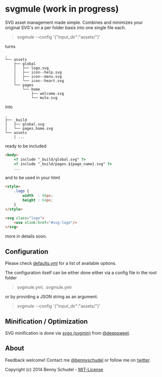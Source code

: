 # svgmule (work in progress)

SVG asset management made simple. Combines and minimizes your original SVG's on a per folder basis into one single file each.

> svgmule --config '{"input_dir":"assets/"}'

turns
```
.
└── assets
    ├── global
    │   ├── logo.svg
    │   ├── icon--help.svg
    │   ├── icon--menu.svg
    │   └── icon--heart.svg
    └── pages
        └── home
            ├── welcome.svg
            └── mule.svg
```

into
```
.
├── _build
|   ├── global.svg
|   └── pages.home.svg
└── assets
    | ...

```

ready to be included
```html
<body>
    <? include "_build/global.svg" ?>
    <? include "_build/pages.${page_name}.svg" ?>
    ...
```

and to be used in your html
```html
<style>
	.logo {
		width  : 96px;
		height : 64px;
	}
</style>

<svg class="logo">
	<use xlink:href="#svg-logo"/>
</svg>
```

more in details soon.


## Configuration

Please check [defaults.yml](https://github.com/bennyschudel/node-svgmule/blob/master/lib/defaults.yml) for a list of available options.

The configuration itself can be either done either via a config file in the root folder

> svgmule.yml, .svgmule.yml

or by providing a JSON string as an argument.

> svgmule --config '{"input_dir":"assets/"}'


## Minification / Optimization

SVG minification is done via [svgo (svgmin)](https://github.com/svg/svgo) from [@deepsweet](https://github.com/deepsweet).


## About

Feedback welcome! Contact me [@bennyschudel](https://github.com/bennyschudel) or follow me on [twitter](http://twitter.com/bennyschudel).


Copyright (c) 2014 Benny Schudel - [MIT-License](https://raw.github.com/bennyschudel/node-svgmule/master/LICENSE)